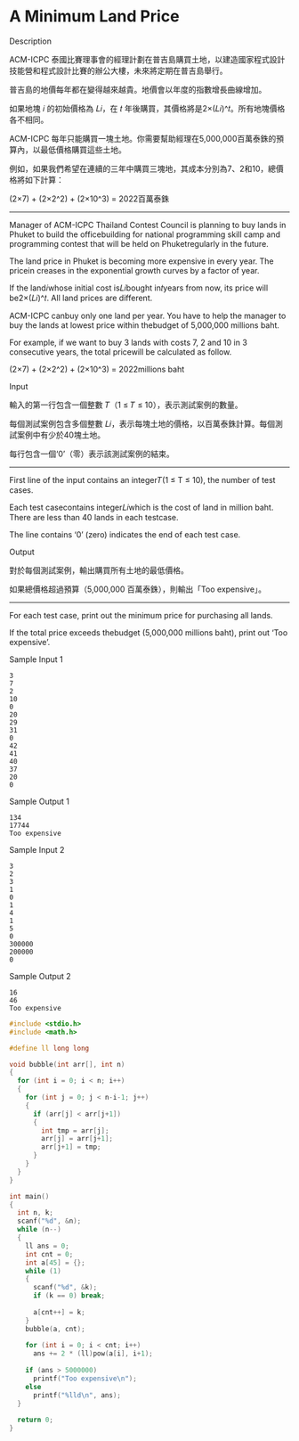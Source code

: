 # A Minimum Land Price

Description

ACM-ICPC 泰國比賽理事會的經理計劃在普吉島購買土地，以建造國家程式設計技能營和程式設計比賽的辦公大樓，未來將定期在普吉島舉行。

普吉島的地價每年都在變得越來越貴。地價會以年度的指數增長曲線增加。

如果地塊 𝑖 的初始價格為 𝐿𝑖，在 𝑡 年後購買，其價格將是2×(𝐿𝑖)^𝑡。所有地塊價格各不相同。

ACM-ICPC 每年只能購買一塊土地。你需要幫助經理在5,000,000百萬泰銖的預算內，以最低價格購買這些土地。

例如，如果我們希望在連續的三年中購買三塊地，其成本分別為7、2和10，總價格將如下計算：

(2×7) + (2×2^2) + (2×10^3) = 2022百萬泰銖

- ------------------------------------------------------------------------------

Manager of ACM-ICPC Thailand Contest Council is planning to buy lands in Phuket to build the officebuilding for national programming skill camp and programming contest that will be held on Phuketregularly in the future.

The land price in Phuket is becoming more expensive in every year. The pricein creases in the exponential growth curves by a factor of year.

If the land𝑖whose initial cost is𝐿𝑖bought in𝑡years from now, its price will be2×(𝐿𝑖)^𝑡. All land prices are different.

ACM-ICPC canbuy only one land per year. You have to help the manager to buy the lands at lowest price within thebudget of 5,000,000 millions baht.

For example, if we want to buy 3 lands with costs 7, 2 and 10 in 3 consecutive years, the total pricewill be calculated as follow.

(2×7) + (2×2^2) + (2×10^3) = 2022millions baht

Input

輸入的第一行包含一個整數 𝑇（1 ≤ 𝑇 ≤ 10），表示測試案例的數量。

每個測試案例包含多個整數 𝐿𝑖，表示每塊土地的價格，以百萬泰銖計算。每個測試案例中有少於40塊土地。

每行包含一個‘0’（零）表示該測試案例的結束。

- ------------------------------------------------------------------------------

First line of the input contains an integer𝑇(1 ≤ T ≤ 10), the number of test cases.

Each test casecontains integer𝐿𝑖which is the cost of land in million baht. There are less than 40 lands in each testcase.

The line contains ‘0’ (zero) indicates the end of each test case.

Output

對於每個測試案例，輸出購買所有土地的最低價格。

如果總價格超過預算（5,000,000 百萬泰銖），則輸出「Too expensive」。

- ------------------------------------------------------------------------------

For each test case, print out the minimum price for purchasing all lands.

If the total price exceeds thebudget (5,000,000 millions baht), print out ‘Too expensive’.

Sample Input 1

```
3
7
2
10
0
20
29
31
0
42
41
40
37
20
0

```

Sample Output 1

```
134
17744
Too expensive

```

Sample Input 2

```
3
2
3
1
0
1
4
1
5
0
300000
200000
0

```

Sample Output 2

```
16
46
Too expensive
```

```c
#include <stdio.h>
#include <math.h>

#define ll long long

void bubble(int arr[], int n)
{
  for (int i = 0; i < n; i++)
  {
    for (int j = 0; j < n-i-1; j++)
    {
      if (arr[j] < arr[j+1])
      {
        int tmp = arr[j];
        arr[j] = arr[j+1];
        arr[j+1] = tmp;
      }
    }
  }
}

int main()
{
  int n, k;
  scanf("%d", &n);
  while (n--)
  {
    ll ans = 0;
    int cnt = 0;
    int a[45] = {};
    while (1)
    {
      scanf("%d", &k);
      if (k == 0) break;
      
      a[cnt++] = k;
    }
    bubble(a, cnt);
    
    for (int i = 0; i < cnt; i++)
      ans += 2 * (ll)pow(a[i], i+1);
    
    if (ans > 5000000)
      printf("Too expensive\n");
    else
      printf("%lld\n", ans);
  }
  
  return 0;
}

```